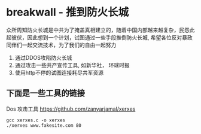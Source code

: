 # breakwall - 推到防火长城
众所周知防火长城是中共为了掩盖真相建立的，随着中国内部越来越复杂，民怨此起彼伏，因此想到一个计划，试图通过一些手段推倒防火长城, 希望各位反对暴政同伴们一起交流技术，为了我们的自由一起努力

1. 通过DDOS攻陷防火长城
2. 通过攻击一些共产宣传工具, 如新华社， 环球时报
3. 使用http不停的试图连接耗尽共军资源


## 下面是一些工具的链接

Dos 攻击工具 https://github.com/zanyarjamal/xerxes
```shell
gcc xerxes.c -o xerxes
./xerxes www.fakesite.com 80
```
 

